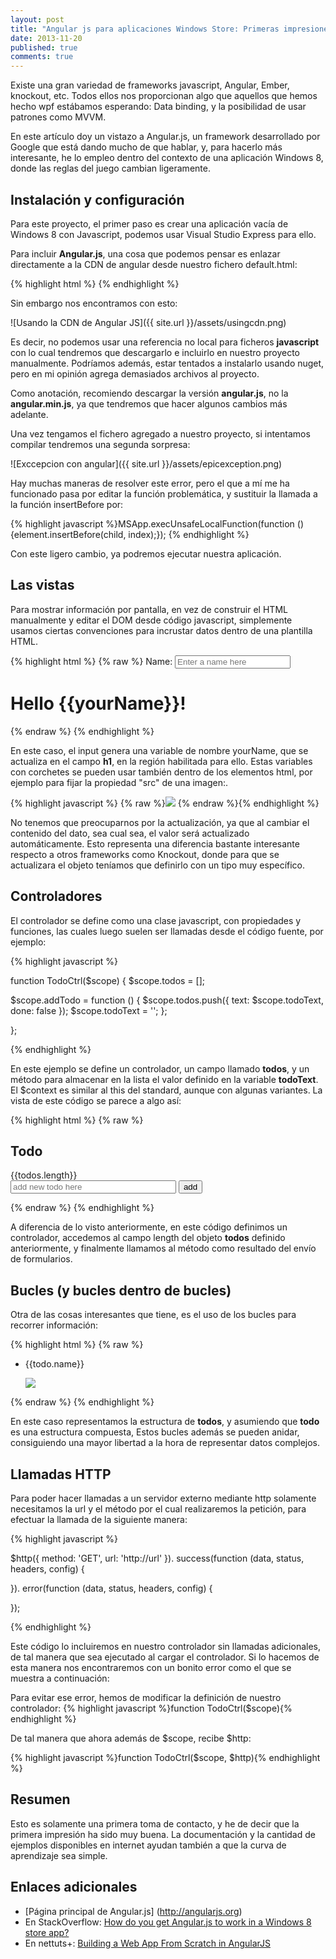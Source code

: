 ```yaml
---
layout: post
title: "Angular js para aplicaciones Windows Store: Primeras impresiones"
date: 2013-11-20
published: true
comments: true
---
```


Existe una gran variedad de frameworks javascript, Angular, Ember, knockout, etc. Todos ellos nos proporcionan algo que aquellos que hemos hecho wpf estábamos esperando: Data binding, y la posibilidad de usar patrones como MVVM.

En este artículo doy un vistazo a Angular.js, un framework desarrollado por Google que está dando mucho de que hablar, y, para hacerlo más interesante, he lo empleo dentro del contexto de una aplicación Windows 8, donde las reglas del juego cambian ligeramente.

## Instalación y configuración

Para este proyecto, el primer paso es crear una aplicación vacía de Windows 8 con Javascript, podemos usar Visual Studio Express para ello.

Para incluir **Angular.js**, una cosa que podemos pensar es enlazar directamente a la CDN de angular desde nuestro fichero default.html:

{% highlight html %}<script type="text/javascript" src="https://ajax.googleapis.com/ajax/libs/angularjs/1.2.1/angular.min.js">
</script> {% endhighlight %}

Sin embargo nos encontramos con esto:

![Usando la CDN de Angular JS]({{ site.url }}/assets/usingcdn.png)

Es decir, no podemos usar una referencia no local para ficheros **javascript** con lo cual tendremos que descargarlo e incluirlo en nuestro proyecto manualmente. Podríamos además, estar tentados a instalarlo usando nuget, pero en mi opinión agrega demasiados archivos al proyecto.

Como anotación, recomiendo descargar la versión **angular.js**, no la **angular.min.js**, ya que tendremos que hacer algunos cambios más adelante.

Una vez tengamos el fichero agregado a nuestro proyecto, si intentamos compilar tendremos una segunda sorpresa:

![Exccepcion con angular]({{ site.url }}/assets/epicexception.png)

Hay muchas maneras de resolver este error, pero el que a mí me ha funcionado pasa por editar la función problemática, y sustituir la llamada a la función insertBefore por:

{% highlight javascript %}MSApp.execUnsafeLocalFunction(function (){element.insertBefore(child, index);}); {% endhighlight %}

Con este ligero cambio, ya podremos ejecutar nuestra aplicación.

## Las vistas

Para mostrar información por pantalla, en vez de construir el HTML manualmente y editar el DOM desde código javascript, simplemente usamos ciertas convenciones para incrustar datos dentro de una plantilla HTML.

{% highlight html %}
{% raw %}
<label>Name:</label>
<input type="text" placeholder="Enter a name here" />
<h1>Hello {{yourName}}!</h1>
{% endraw %}
{% endhighlight %}

En este caso, el input genera una variable de nombre yourName, que se actualiza en el campo <strong>h1</strong>, en la región habilitada para ello. Estas variables con corchetes se pueden usar también dentro de los elementos html, por ejemplo para fijar la propiedad "src" de una imagen:.

{% highlight javascript %} {% raw %}<img src="{{item}}" /> {% endraw %}{% endhighlight %}

No tenemos que preocuparnos por la actualización, ya que al cambiar el contenido del dato, sea cual sea, el valor será actualizado automáticamente. Esto representa una diferencia bastante interesante respecto a otros frameworks como Knockout, donde para que se actualizara el objeto teníamos que definirlo con un tipo muy específico.

## Controladores

El controlador se define como una clase javascript, con propiedades y funciones, las cuales luego suelen ser llamadas desde el código fuente, por ejemplo:

{% highlight javascript %}

function TodoCtrl($scope) {
$scope.todos = [];

$scope.addTodo = function () {
$scope.todos.push({ text: $scope.todoText, done: false });
        $scope.todoText = '';
};

};

{% endhighlight %}

En este ejemplo se define un controlador, un campo llamado **todos**, y un método para almacenar en la lista el valor definido en la variable **todoText**. El $context es similar al this del standard, aunque con algunas variantes. La vista de este código se parece a algo así:

{% highlight html %}
{% raw %}
<h2>Todo</h2> {{todos.length}}
<form>
	<input type="text" placeholder="add new todo here" size="30" />
	<input class="btn-primary" type="submit" value="add" />
</form>
{% endraw %}
{% endhighlight %}

A diferencia de lo visto anteriormente, en este código definimos un controlador, accedemos al campo length del objeto **todos** definido anteriormente, y finalmente llamamos al método como resultado del envío de formularios.

## Bucles (y bucles dentro de bucles)
Otra de las cosas interesantes que tiene, es el uso de los bucles para recorrer información:

{% highlight html %}
{% raw %}
<ul>
	<li ng-repeat="todo in todos">
		<p>{{todo.name}}</p>
		<span ng-repeat="item in todo.items">
			<img src="{{item}}" /></li>
	</li>
</ul>
{% endraw %}
{% endhighlight %}

En este caso representamos la estructura de **todos**, y asumiendo que **todo** es una estructura compuesta, Estos bucles además se pueden anidar, consiguiendo una mayor libertad a la hora de representar datos complejos.

## Llamadas HTTP

Para poder hacer llamadas a un servidor externo mediante http solamente necesitamos la url y el método por el cual realizaremos la petición, para efectuar la llamada de la siguiente manera:

{% highlight javascript %}

$http({ method: 'GET', url: 'http://url' }).
 success(function (data, status, headers, config) {

 }).
 error(function (data, status, headers, config) {

 });

{% endhighlight %}

Este código lo incluiremos en nuestro controlador sin llamadas adicionales, de tal manera que sea ejecutado al cargar el controlador. Si lo hacemos de esta manera nos encontraremos con un bonito error como el que se muestra a continuación: 

Para evitar ese error, hemos de modificar la definición de nuestro controlador:
{% highlight javascript %}function TodoCtrl($scope){% endhighlight %}

De tal manera que ahora además de $scope, recibe $http:

{% highlight javascript %}function TodoCtrl($scope, $http){% endhighlight %}

## Resumen

Esto es solamente una primera toma de contacto, y he de decir que la primera impresión ha sido muy buena. La documentación y la cantidad de ejemplos disponibles en internet ayudan también a que la curva de aprendizaje sea simple.

## Enlaces adicionales

* [Página principal de Angular.js] (http://angularjs.org)
* En StackOverflow: [How do you get Angular.js to work in a Windows 8 store app?](http://stackoverflow.com/questions/12792383/how-do-you-get-angular-js-to-work-in-a-windows-8-store-app)
* En nettuts+: [Building a Web App From Scratch in AngularJS](http://net.tutsplus.com/tutorials/javascript-ajax/building-a-web-app-from-scratch-in-angularjs/?search_index=6)
